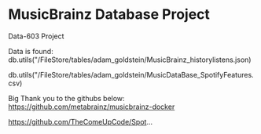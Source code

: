 # MusicBrainz Database Project
Data-603 Project

Data is found:
db.utils("/FileStore/tables/adam_goldstein/MusicBrainz_historylistens.json)

db.utils("/FileStore/tables/adam_goldstein/MusicDataBase_SpotifyFeatures.csv)

Big Thank you to the githubs below:
https://github.com/metabrainz/musicbrainz-docker

https://github.com/TheComeUpCode/Spot...

